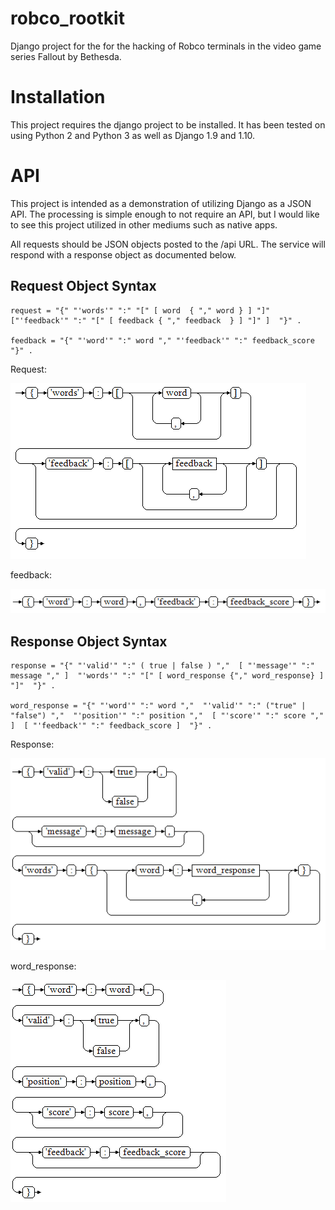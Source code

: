 # robco_rootkit
Django project for the for the hacking of Robco terminals in the video game series Fallout by Bethesda.

# Installation
This project requires the django project to be installed. It has been tested on using Python 2 and Python 3 as well as Django 1.9 and 1.10.

# API
This project is intended as a demonstration of utilizing Django as a JSON API.  The processing is simple enough to not require an API, but I would like to see this project utilized in other mediums such as native apps.

All requests should be JSON objects posted to the /api URL. The service will respond with a response object as documented below.

## Request Object Syntax

```EBNF
request = "{" "'words'" ":" "[" [ word  { "," word } ] "]"  ["'feedback'" ":" "[" [ feedback { "," feedback  } ] "]" ]  "}" .

feedback = "{" "'word'" ":" word "," "'feedback'" ":" feedback_score "}" .
```

Request:

![EBNF Request Diagram](./website/static/website/docs/request.png)

feedback:

![EBNF Request Feedback Diagram](./website/static/website/docs/feedback.png)

## Response Object Syntax

```EBNF
response = "{" "'valid'" ":" ( true | false ) ","  [ "'message'" ":" message "," ]  "'words'" ":" "[" [ word_response {"," word_response} ] "]"  "}" .

word_response = "{" "'word'" ":" word ","  "'valid'" ":" ("true" | "false") ","  "'position'" ":" position ","  [ "'score'" ":" score "," ]  [ "'feedback'" ":" feedback_score ]  "}" .
```

Response:

![EBNF Response Diagram](./website/static/website/docs/response.png)

word_response:

![EBNF Word Response Diagram](./website/static/website/docs/word_response.png)
